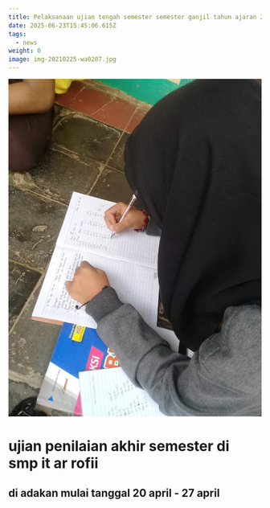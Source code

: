 ```yaml
---
title: Pelaksanaan ujian tengah semester semester ganjil tahun ajaran 2024/2025
date: 2025-06-23T15:45:06.615Z
tags:
  - news
weight: 0
image: img-20210225-wa0207.jpg
---
```

![](img-20200430-wa0008.jpg)

# ﻿ujian penilaian akhir semester di smp it ar rofii

## di adakan  mulai tanggal 20 april - 27 april